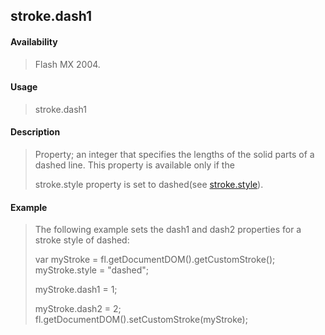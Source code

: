 ## stroke.dash1

#### Availability

> Flash MX 2004.

#### Usage

> stroke.dash1

#### Description

> Property; an integer that specifies the lengths of the solid parts of a dashed line. This property is available only if the
>
> stroke.style property is set to dashed(see [stroke.style](#_bookmark898)).

#### Example

> The following example sets the dash1 and dash2 properties for a stroke style of dashed:
>
> var myStroke = fl.getDocumentDOM().getCustomStroke(); myStroke.style = "dashed";
>
> myStroke.dash1 = 1;
>
> myStroke.dash2 = 2; fl.getDocumentDOM().setCustomStroke(myStroke);
